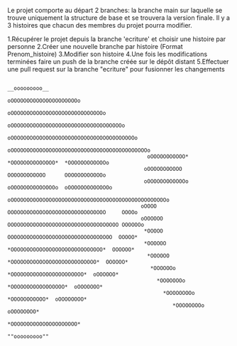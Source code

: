   
Le projet comporte au départ 2 branches: la branche main sur laquelle se trouve uniquement la structure de base et se trouvera la version finale.
Il y a 3 histoires que chacun des membres du projet pourra modifier.


1.Récupérer le projet depuis la branche 'ecriture' et choisir une histoire par personne
2.Créer une nouvelle branche par histoire (Format Prenom_histoire)
3.Modifier son histoire
4.Une fois les modifications terminées faire un push de la branche créée sur le dépôt distant
5.Effectuer une pull request sur la branche "ecriture" pour fusionner les changements


                                                                    

                                                                 __ooooooooo__
                                                            oOOOOOOOOOOOOOOOOOOOOOo
                                                        oOOOOOOOOOOOOOOOOOOOOOOOOOOOOOo
                                                     oOOOOOOOOOOOOOOOOOOOOOOOOOOOOOOOOOOOo
                                                   oOOOOOOOOOOOOOOOOOOOOOOOOOOOOOOOOOOOOOOOo
                                                 oOOOOOOOOOOOOOOOOOOOOOOOOOOOOOOOOOOOOOOOOOOOo
                                                oOOOOOOOOOOO*  *OOOOOOOOOOOOOO*  *OOOOOOOOOOOOo
                                               oOOOOOOOOOOO      OOOOOOOOOOOO      OOOOOOOOOOOOo
                                               oOOOOOOOOOOOOo  oOOOOOOOOOOOOOOo  oOOOOOOOOOOOOOo
                                              oOOOOOOOOOOOOOOOOOOOOOOOOOOOOOOOOOOOOOOOOOOOOOOOOOo
                                              oOOOO     OOOOOOOOOOOOOOOOOOOOOOOOOOOOOOO     OOOOo
                                              oOOOOOO OOOOOOOOOOOOOOOOOOOOOOOOOOOOOOOOOOO OOOOOOo
                                               *OOOOO  OOOOOOOOOOOOOOOOOOOOOOOOOOOOOOOOO  OOOOO*
                                               *OOOOOO  *OOOOOOOOOOOOOOOOOOOOOOOOOOOOO*  OOOOOO*
                                                *OOOOOO  *OOOOOOOOOOOOOOOOOOOOOOOOOOO*  OOOOOO*
                                                 *OOOOOOo  *OOOOOOOOOOOOOOOOOOOOOOO*  oOOOOOO*
                                                   *OOOOOOOo  *OOOOOOOOOOOOOOOOO*  oOOOOOOO*
                                                     *OOOOOOOOo  *OOOOOOOOOOO*  oOOOOOOOO*      
                                                        *OOOOOOOOo           oOOOOOOOO*      
                                                            *OOOOOOOOOOOOOOOOOOOOO*          
                                                                 ""ooooooooo""

                                                                 
